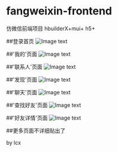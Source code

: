 # fangweixin-frontend
仿微信前端项目 hbuilderX+mui+ h5+

##登录首页
![Image text](/ReadMeImg/1.png)

##'我的'页面
![Image text](/ReadMeImg/2.png)

##'联系人'页面
![Image text](/ReadMeImg/3.png)

##'发现'页面
![Image text](/ReadMeImg/4.png)

##'聊天'页面
![Image text](/ReadMeImg/5.png)

##'查找好友'页面
![Image text](/ReadMeImg/6.png)

##'好友详情'页面
![Image text](/ReadMeImg/7.png)

##更多页面不详细贴出了

by lcx
